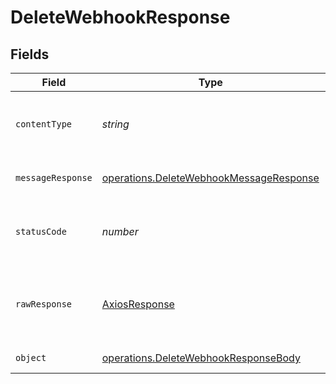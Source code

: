 # DeleteWebhookResponse


## Fields

| Field                                                                                              | Type                                                                                               | Required                                                                                           | Description                                                                                        |
| -------------------------------------------------------------------------------------------------- | -------------------------------------------------------------------------------------------------- | -------------------------------------------------------------------------------------------------- | -------------------------------------------------------------------------------------------------- |
| `contentType`                                                                                      | *string*                                                                                           | :heavy_check_mark:                                                                                 | HTTP response content type for this operation                                                      |
| `messageResponse`                                                                                  | [operations.DeleteWebhookMessageResponse](../../models/operations/deletewebhookmessageresponse.md) | :heavy_minus_sign:                                                                                 | A confirmation message                                                                             |
| `statusCode`                                                                                       | *number*                                                                                           | :heavy_check_mark:                                                                                 | HTTP response status code for this operation                                                       |
| `rawResponse`                                                                                      | [AxiosResponse](https://axios-http.com/docs/res_schema)                                            | :heavy_minus_sign:                                                                                 | Raw HTTP response; suitable for custom response parsing                                            |
| `object`                                                                                           | [operations.DeleteWebhookResponseBody](../../models/operations/deletewebhookresponsebody.md)       | :heavy_minus_sign:                                                                                 | Error response.                                                                                    |